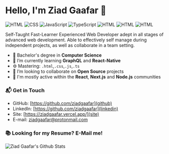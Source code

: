 # Hello, I'm Ziad Gaafar 👋

![HTML](https://img.shields.io/badge/HTML-Expert-orange)
![CSS](https://img.shields.io/badge/CSS-Expert-blue)
![JavaScript](https://img.shields.io/badge/JavaScript-Expert-yellow)
![TypeScript](https://img.shields.io/badge/TypeScript-Intermediate-lightgrey)
![HTML](https://img.shields.io/badge/React-Expert-61DAFB)
![HTML](https://img.shields.io/badge/NodeJs-Expert-74AB64)
![HTML](https://img.shields.io/badge/MongoDB-Intermediate-559134)

Self-Taught Fast-Learner Experienced Web Developer adept in all stages of advanced web development. Able to effectively self manage during independent projects, as well as collaborate in a team setting.

- 🔭 Bachelor's degree in **Computer Science**
- 🌱 I’m currently learning **GraphQL** and **React-Native**
- ⚙️ Mastering: `.html`,`.css`,`.js`,`.ts`
- 👯 I’m looking to collaborate on **Open Source** projects
- 💬 I'm mostly active within the **React**, **Next.js** and **Node.js** communities

### 📬 Get in Touch

- GitHub: [https://github.com/ziadgaafar](github)
- LinkedIn: [https://github.com/ziadgaafar](linkedin)
- Site: [https://ziadgaafar.vercel.app/](site)
- E-mail: ziadgaafar@protonmail.com

### 📚 Looking for my Resume? E-Mail me!

![Ziad Gaafar's Github Stats](https://github-readme-stats.vercel.app/api?username=ziadgaafar&show_icons=true&hide_border=true)
